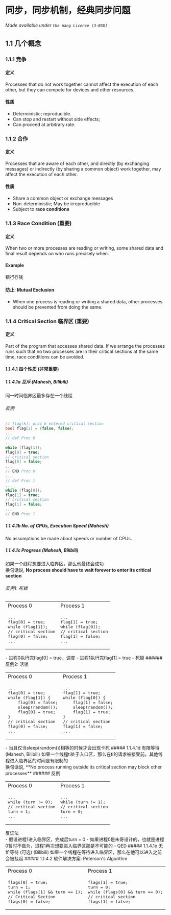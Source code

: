 # 同步，同步机制，经典同步问题
###### Made available under ```the Wang Licence (3-BSD)```
## 1.1 几个概念
### 1.1.1 竞争
#### 定义 
Processes that do not work together cannot affect the execution of each other, but they can compete for devices and other resources. 
#### 性质
- Deterministic; reproducible. 
- Can stop and restart without side effects; 
- Can proceed at arbitrary rate.

### 1.1.2 合作
#### 定义 
Processes that are aware of each other, and directly (by exchanging messages) or indirectly (by sharing a common object) work together, may affect the execution of
each other. 
#### 性质 
- Share a common object or exchange messages
- Non-deterministic; May be irreproducible
- Subject to **race conditions**

### 1.1.3 Race Condition (重要)
#### 定义
When two or more processes are reading or writing, some shared data and final result depends on who runs precisely when. 
#### Example
银行存钱
#### 防止: Mutual Exclusion
- When one process is reading or writing a shared data, other processes should be prevented from doing the same. 

### 1.1.4 Critical Section 临界区 (重要)
#### 定义
Part of the program that accesses shared data. If we arrange the processes runs such that no two processes are in their critical sections at the same time, race conditions can be avoided. 
#### 1.1.4.1 四个性质 (非常重要)
##### 1.1.4.1a 互斥 (Mahesh, Bilibili)
同一时间临界区最多存在一个线程
###### 反例 
```cpp
// flag[k]: proc k entered critical section
bool flag[2] = {false, false};
...
// def Proc 0
...
while (flag[1]);
flag[0] = true;
// critical section
flag[0] = false;
...
// END Proc 0
...
// def Proc 1
...
while (flag[0]);
flag[1] = true;
// critical section
flag[1] = false;
...
// END Proc 1
```
##### 1.1.4.1b No. of CPUs, Execution Speed (Mahesh)
No assumptions be made about speeds or number of CPUs. 
##### 1.1.4.1c Progress (Mahesh, Bilibili)
如果一个线程想要进入临界区，那么他最终会成功 <br>
换句话说, **No process should have to wait forever to enter its critical section**
###### 反例1: 死锁
<table>
<tr>
<td>
Process 0 
</td>
<td>
Process 1
</td>
</tr>
<tr>
<td>
<pre lang="cpp">
...
flag[0] = true;
while (flag[1]);
// critical section
flag[0] = false;
...
</pre>
</td>
<td>
<pre lang="cpp">
...
flag[1] = true;
while (flag[0]);
// critical section
flag[1] = false;
...
</pre>
</td>
</tr>
</table>
- 进程0执行完flag[0] = true，调度
- 进程1执行完flag[1] = true
- 死锁
###### 反例2: 活锁
<table>
<tr>
<td>
Process 0 
</td>
<td>
Process 1
</td>
</tr>
<tr>
<td>
<pre lang="cpp">
...
flag[0] = true;
while (flag[1]) {
    flag[0] = false;
    sleep(random());
    flag[0] = true;
}
// critical section
flag[0] = false;
...
</pre>
</td>
<td>
<pre lang="cpp">
...
flag[1] = true;
while (flag[0]) {
    flag[1] = false;
    sleep(random());
    flag[1] = true;
}
// critical section
flag[1] = false;
...
</pre>
</td>
</tr>
</table>
- 当且仅当sleep(random())相等的时候才会出现卡死
##### 1.1.4.1d 有限等待 (Mahesh, Bilibili)
如果一个线程ti处于入口区，那么在ti的请求被接受前，其他线程进入临界区的时间是有限制的 <br>
换句话说, **No process running outside its critical section may block other processes**
###### 反例
<table>
<tr>
<td>
Process 0 
</td>
<td>
Process 1
</td>
</tr>
<tr>
<td>
<pre lang="cpp">
...
while (turn != 0);
// critical section
turn = 1;
...
</pre>
</td>
<td>
<pre lang="cpp">
...
while (turn != 1);
// critical section
turn = 0;
...
</pre>
</td>
</tr>
</table>
反证法 <br>
- 假设进程1进入临界区，完成后turn = 0
- 如果进程0是朱哥设计的，也就是进程0暂时不做为，进程1再次想要进入临界区那是不可能的
- QED
##### 1.1.4.1e 无忙等待 (可选) (Bilibili)
如果一个线程在等待进入临界区，那么在他可以进入之前会被挂起
##### 1.1.4.2 软件解决方案: Peterson's Algorithm
<table>
<tr>
<td>
Process 0 
</td>
<td>
Process 1
</td>
</tr>
<tr>
<td>
<pre lang="cpp">
flags[0] = true;
turn = 1;
while (flags[1] && turn == 1);
// Critical Section
flags[0] = false;
</pre>
</td>
<td>
<pre lang="cpp">
flags[1] = true;
turn = 0;
while (flags[0] && turn == 0);
// critical section
flags[1] = false;
</pre>
</td>
</tr>
</table>
